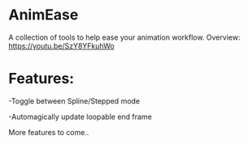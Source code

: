 # AnimEase

A collection of tools to help ease your animation workflow.
Overview: https://youtu.be/SzY8YFkuhWo

# Features:

-Toggle between Spline/Stepped mode

-Automagically update loopable end frame



More features to come..
